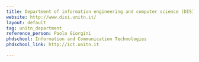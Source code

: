 ```yaml
---
title: Department of information engineering and computer science (DISI)
website: http://www.disi.unitn.it/
layout: default
tag: unitn_department
reference_person: Paolo Giorgini
phdschool: Information and Communication Technologies
phdschool_link: http://ict.unitn.it

---
```

